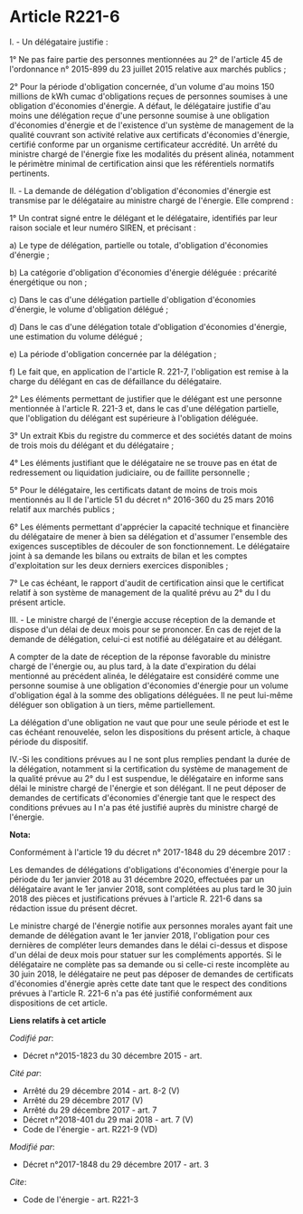 # Article R221-6

I. - Un délégataire justifie :

1° Ne pas faire partie des personnes mentionnées au 2° de l'article 45 de l'ordonnance n° 2015-899 du 23 juillet 2015
relative aux marchés publics ;

2° Pour la période d'obligation concernée, d'un volume d'au moins 150 millions de kWh cumac d'obligations reçues de personnes
soumises à une obligation d'économies d'énergie. A défaut, le délégataire justifie d'au moins une délégation reçue d'une
personne soumise à une obligation d'économies d'énergie et de l'existence d'un système de management de la qualité couvrant
son activité relative aux certificats d'économies d'énergie, certifié conforme par un organisme certificateur accrédité. Un
arrêté du ministre chargé de l'énergie fixe les modalités du présent alinéa, notamment le périmètre minimal de certification
ainsi que les référentiels normatifs pertinents.

II. - La demande de délégation d'obligation d'économies d'énergie est transmise par le délégataire au ministre chargé de
l'énergie. Elle comprend :

1° Un contrat signé entre le délégant et le délégataire, identifiés par leur raison sociale et leur numéro SIREN, et
précisant :

a) Le type de délégation, partielle ou totale, d'obligation d'économies d'énergie ;

b) La catégorie d'obligation d'économies d'énergie déléguée : précarité énergétique ou non ;

c) Dans le cas d'une délégation partielle d'obligation d'économies d'énergie, le volume d'obligation délégué ;

d) Dans le cas d'une délégation totale d'obligation d'économies d'énergie, une estimation du volume délégué ;

e) La période d'obligation concernée par la délégation ;

f) Le fait que, en application de l'article R. 221-7, l'obligation est remise à la charge du délégant en cas de défaillance
du délégataire.

2° Les éléments permettant de justifier que le délégant est une personne mentionnée à l'article R. 221-3 et, dans le cas
d'une délégation partielle, que l'obligation du délégant est supérieure à l'obligation déléguée.

3° Un extrait Kbis du registre du commerce et des sociétés datant de moins de trois mois du délégant et du délégataire ;

4° Les éléments justifiant que le délégataire ne se trouve pas en état de redressement ou liquidation judiciaire, ou de
faillite personnelle ;

5° Pour le délégataire, les certificats datant de moins de trois mois mentionnés au II de l'article 51 du décret n° 2016-360
du 25 mars 2016 relatif aux marchés publics ;

6° Les éléments permettant d'apprécier la capacité technique et financière du délégataire de mener à bien sa délégation et
d'assumer l'ensemble des exigences susceptibles de découler de son fonctionnement. Le délégataire joint à sa demande les
bilans ou extraits de bilan et les comptes d'exploitation sur les deux derniers exercices disponibles ;

7° Le cas échéant, le rapport d'audit de certification ainsi que le certificat relatif à son système de management de la
qualité prévu au 2° du I du présent article.

III. - Le ministre chargé de l'énergie accuse réception de la demande et dispose d'un délai de deux mois pour se prononcer.
En cas de rejet de la demande de délégation, celui-ci est notifié au délégataire et au délégant.

A compter de la date de réception de la réponse favorable du ministre chargé de l'énergie ou, au plus tard, à la date
d'expiration du délai mentionné au précédent alinéa, le délégataire est considéré comme une personne soumise à une obligation
d'économies d'énergie pour un volume d'obligation égal à la somme des obligations déléguées. Il ne peut lui-même déléguer son
obligation à un tiers, même partiellement.

La délégation d'une obligation ne vaut que pour une seule période et est le cas échéant renouvelée, selon les dispositions du
présent article, à chaque période du dispositif.

IV.-Si les conditions prévues au I ne sont plus remplies pendant la durée de la délégation, notamment si la certification du
système de management de la qualité prévue au 2° du I est suspendue, le délégataire en informe sans délai le ministre chargé
de l'énergie et son délégant. Il ne peut déposer de demandes de certificats d'économies d'énergie tant que le respect des
conditions prévues au I n'a pas été justifié auprès du ministre chargé de l'énergie.

**Nota:**

Conformément à l'article 19 du décret n° 2017-1848 du 29 décembre 2017 :

Les demandes de délégations d'obligations d'économies d'énergie pour la période du 1er janvier 2018 au 31 décembre 2020,
effectuées par un délégataire avant le 1er janvier 2018, sont complétées au plus tard le 30 juin 2018 des pièces et
justifications prévues à l'article R. 221-6 dans sa rédaction issue du présent décret.

Le ministre chargé de l'énergie notifie aux personnes morales ayant fait une demande de délégation avant le 1er janvier 2018,
l'obligation pour ces dernières de compléter leurs demandes dans le délai ci-dessus et dispose d'un délai de deux mois pour
statuer sur les compléments apportés. Si le délégataire ne complète pas sa demande ou si celle-ci reste incomplète au 30 juin
2018, le délégataire ne peut pas déposer de demandes de certificats d'économies d'énergie après cette date tant que le
respect des conditions prévues à l'article R. 221-6 n'a pas été justifié conformément aux dispositions de cet article.

**Liens relatifs à cet article**

_Codifié par_:

  - Décret n°2015-1823 du 30 décembre 2015 - art.

_Cité par_:

  - Arrêté du 29 décembre 2014 - art. 8-2 (V)
  - Arrêté du 29 décembre 2017 (V)
  - Arrêté du 29 décembre 2017 - art. 7
  - Décret n°2018-401 du 29 mai 2018 - art. 7 (V)
  - Code de l'énergie - art. R221-9 (VD)

_Modifié par_:

  - Décret n°2017-1848 du 29 décembre 2017 - art. 3

_Cite_:

  - Code de l'énergie - art. R221-3
